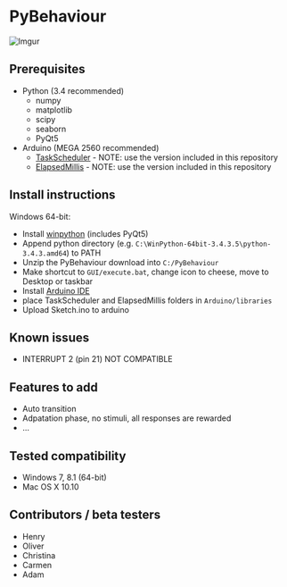 # PyBehaviour
![Imgur](http://i.imgur.com/FoJIX5g.png)

## Prerequisites
* Python (3.4 recommended)
  * numpy
  * matplotlib
  * scipy
  * seaborn
  * PyQt5
* Arduino (MEGA 2560 recommended)
  * [TaskScheduler](http://playground.arduino.cc/Code/TaskScheduler) - NOTE: use the version included in this repository
  * [ElapsedMillis](http://playground.arduino.cc/Code/ElapsedMillis) - NOTE: use the version included in this repository

## Install instructions
Windows 64-bit:
* Install [winpython](http://winpython.github.io) (includes PyQt5)
* Append python directory (e.g. `C:\WinPython-64bit-3.4.3.5\python-3.4.3.amd64`) to PATH
* Unzip the PyBehaviour download into `C:/PyBehaviour`
* Make shortcut to `GUI/execute.bat`, change icon to cheese, move to Desktop or taskbar
* Install [Arduino IDE](https://www.arduino.cc/en/Main/Software)
* place TaskScheduler and ElapsedMillis folders in `Arduino/libraries`
* Upload Sketch.ino to arduino

## Known issues
* INTERRUPT 2 (pin 21) NOT COMPATIBLE

## Features to add
* Auto transition
* Adpatation phase, no stimuli, all responses are rewarded
* ...

## Tested compatibility
* Windows 7, 8.1 (64-bit)
* Mac OS X 10.10

## Contributors / beta testers
* Henry
* Oliver
* Christina
* Carmen
* Adam
